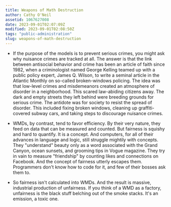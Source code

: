 ```yaml
---
title: Weapons of Math Destruction
author: Cathy O'Neil
assetid: 1067627008
date: 2023-09-01T02:07:09Z
modified: 2023-09-01T02:08:50Z
tags: "public-administration"
slug: weapons-of-math-destruction
---
```


*  If the purpose of the models is to prevent serious crimes, you might ask why nuisance crimes are tracked at all. The answer is that the link between antisocial behavior and crime has been an article of faith since 1982, when a criminologist named George Kelling teamed up with a public policy expert, James Q. Wilson, to write a seminal article in the Atlantic Monthly on so-called broken-windows policing. The idea was that low-level crimes and misdemeanors created an atmosphere of disorder in a neighborhood. This scared law-abiding citizens away. The dark and empty streets they left behind were breeding grounds for serious crime. The antidote was for society to resist the spread of disorder. This included fixing broken windows, cleaning up graffiti-covered subway cars, and taking steps to discourage nuisance crimes.

*  WMDs, by contrast, tend to favor efficiency. By their very nature, they feed on data that can be measured and counted. But fairness is squishy and hard to quantify. It is a concept. And computers, for all of their advances in language and logic, still struggle mightily with concepts. They "understand" beauty only as a word associated with the Grand Canyon, ocean sunsets, and grooming tips in Vogue magazine. They try in vain to measure "friendship" by counting likes and connections on Facebook. And the concept of fairness utterly escapes them. Programmers don't know how to code for it, and few of their bosses ask them to.

*  So fairness isn't calculated into WMDs. And the result is massive, industrial production of unfairness. If you think of a WMD as a factory, unfairness is the black stuff belching out of the smoke stacks. It's an emission, a toxic one.

